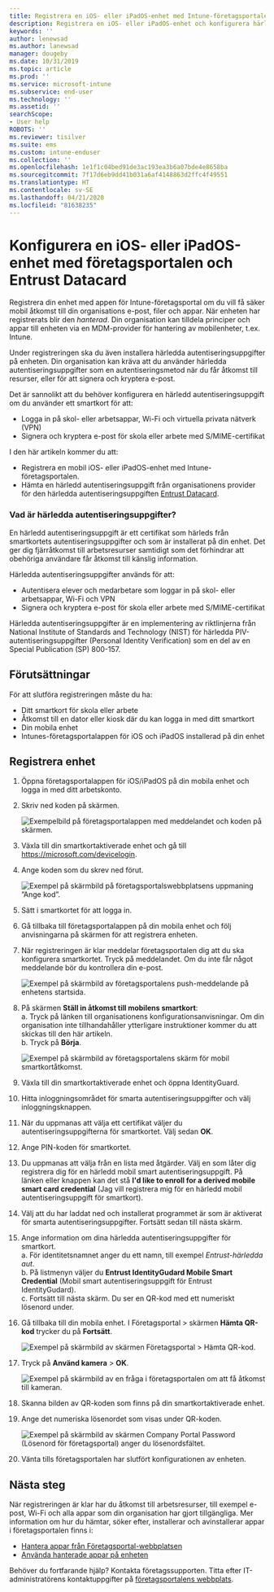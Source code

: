 ```yaml
---
title: Registrera en iOS- eller iPadOS-enhet med Intune-företagsportalen och Entrust Datacard
description: Registrera en iOS- eller iPadOS-enhet och konfigurera härledd autentisering med Entrust Datacard.
keywords: ''
author: lenewsad
ms.author: lanewsad
manager: dougeby
ms.date: 10/31/2019
ms.topic: article
ms.prod: ''
ms.service: microsoft-intune
ms.subservice: end-user
ms.technology: ''
ms.assetid: ''
searchScope:
- User help
ROBOTS: ''
ms.reviewer: tisilver
ms.suite: ems
ms.custom: intune-enduser
ms.collection: ''
ms.openlocfilehash: 1e1f1c04bed91de3ac193ea3b6a07bde4e8658ba
ms.sourcegitcommit: 7f17d6eb9dd41b031a6af4148863d2ffc4f49551
ms.translationtype: HT
ms.contentlocale: sv-SE
ms.lasthandoff: 04/21/2020
ms.locfileid: "81638235"
---
```

# <a name="set-up-ios-or-ipados-device-with-company-portal-and-entrust-datacard"></a>Konfigurera en iOS- eller iPadOS-enhet med företagsportalen och Entrust Datacard

Registrera din enhet med appen för Intune-företagsportal om du vill få säker mobil åtkomst till din organisations e-post, filer och appar. När enheten har registrerats blir den *hanterad*. Din organisation kan tilldela principer och appar till enheten via en MDM-provider för hantering av mobilenheter, t.ex. Intune.  

Under registreringen ska du även installera härledda autentiseringsuppgifter på enheten. Din organisation kan kräva att du använder härledda autentiseringsuppgifter som en autentiseringsmetod när du får åtkomst till resurser, eller för att signera och kryptera e-post. 

Det är sannolikt att du behöver konfigurera en härledd autentiseringsuppgift om du använder ett smartkort för att:  

* Logga in på skol- eller arbetsappar, Wi-Fi och virtuella privata nätverk (VPN)
* Signera och kryptera e-post för skola eller arbete med S/MIME-certifikat  

I den här artikeln kommer du att:  

   * Registrera en mobil iOS- eller iPadOS-enhet med Intune-företagsportalen.  
   * Hämta en härledd autentiseringsuppgift från organisationens provider för den härledda autentiseringsuppgiften [Entrust Datacard](https://www.entrustdatacard.com/).  

### <a name="what-are-derived-credentials"></a>Vad är härledda autentiseringsuppgifter?  
En härledd autentiseringsuppgift är ett certifikat som härleds från smartkortets autentiseringsuppgifter och som är installerat på din enhet. Det ger dig fjärråtkomst till arbetsresurser samtidigt som det förhindrar att obehöriga användare får åtkomst till känslig information.  

Härledda autentiseringsuppgifter används för att: 
* Autentisera elever och medarbetare som loggar in på skol- eller arbetsappar, Wi-Fi och VPN
* Signera och kryptera e-post för skola eller arbete med S/MIME-certifikat

Härledda autentiseringsuppgifter är en implementering av riktlinjerna från National Institute of Standards and Technology (NIST) för härledda PIV-autentiseringsuppgifter (Personal Identity Verification) som en del av en Special Publication (SP) 800-157.  

## <a name="prerequisites"></a>Förutsättningar

 För att slutföra registreringen måste du ha:

* Ditt smartkort för skola eller arbete
* Åtkomst till en dator eller kiosk där du kan logga in med ditt smartkort
* Din mobila enhet
* Intunes-företagsportalappen för iOS och iPadOS installerad på din enhet  


## <a name="enroll-device"></a>Registrera enhet  
1. Öppna företagsportalappen för iOS/iPadOS på din mobila enhet och logga in med ditt arbetskonto.  

2. Skriv ned koden på skärmen.  

    ![Exempelbild på företagsportalappen med meddelandet och koden på skärmen.](./media/copy-code-intercede.png)   

3. Växla till din smartkortaktiverade enhet och gå till https://microsoft.com/devicelogin. 
4. Ange koden som du skrev ned förut.  

    ![Exempel på skärmbild på företagsportalswebbplatsens uppmaning ”Ange kod”.](./media/enter-code-intercede.png)   

5. Sätt i smartkortet för att logga in.   
6. Gå tillbaka till företagsportalappen på din mobila enhet och följ anvisningarna på skärmen för att registrera enheten.  
7. När registreringen är klar meddelar företagsportalen dig att du ska konfigurera smartkortet. Tryck på meddelandet. Om du inte får något meddelande bör du kontrollera din e-post.   

    ![Exempel på skärmbild av företagsportalens push-meddelande på enhetens startsida.](./media/action-required-in-app-intercede.png)  

8. På skärmen **Ställ in åtkomst till mobilens smartkort**:   
    a. Tryck på länken till organisationens konfigurationsanvisningar. Om din organisation inte tillhandahåller ytterligare instruktioner kommer du att skickas till den här artikeln.  
    b. Tryck på **Börja**.  

    ![Exempel på skärmbild av företagsportalens skärm för mobil smartkortåtkomst.](./media/smart-card-info-intercede.png)

9. Växla till din smartkortaktiverade enhet och öppna IdentityGuard. 
10. Hitta inloggningsområdet för smarta autentiseringsuppgifter och välj inloggningsknappen.  
11. När du uppmanas att välja ett certifikat väljer du autentiseringsuppgifterna för smartkortet. Välj sedan **OK**. 
12. Ange PIN-koden för smartkortet.  
13. Du uppmanas att välja från en lista med åtgärder. Välj en som låter dig registrera dig för en härledd mobil smart autentiseringsuppgift. På länken eller knappen kan det stå **I'd like to enroll for a derived mobile smart card credential** (Jag vill registrera mig för en härledd mobil autentiseringsuppgift för smartkort).  
14. Välj att du har laddat ned och installerat programmet är som är aktiverat för smarta autentiseringsuppgifter. Fortsätt sedan till nästa skärm.   
15. Ange information om dina härledda autentiseringsuppgifter för smartkort.  
    a. För identitetsnamnet anger du ett namn, till exempel *Entrust-härledda aut*.  
    b. På listmenyn väljer du **Entrust IdentityGudard Mobile Smart Credential** (Mobil smart autentiseringsuppgift för Entrust IdentityGudard).  
    c. Fortsätt till nästa skärm. Du ser en QR-kod med ett numeriskt lösenord under.  

16. Gå tillbaka till din mobila enhet. I Företagsportal > skärmen **Hämta QR-kod** trycker du på **Fortsätt**. 

    ![Exempel på skärmbild av skärmen Företagsportal > Hämta QR-kod.](./media/get-qr-code-intercede.png)  
17. Tryck på **Använd kamera** > **OK**.  

    ![Exempel på skärmbild av en fråga i företagsportalen om att få åtkomst till kameran.](./media/allow-cp-camera-access-intercede.png)  
18. Skanna bilden av QR-koden som finns på din smartkortaktiverade enhet.  
19. Ange det numeriska lösenordet som visas under QR-koden.  

    ![Exempel på skärmbild av skärmen Company Portal Password (Lösenord för företagsportal) anger du lösenordsfältet.](./media/enter-password-derived-credentials.png)   

20. Vänta tills företagsportalen har slutfört konfigurationen av enheten.  


## <a name="next-steps"></a>Nästa steg  
När registreringen är klar har du åtkomst till arbetsresurser, till exempel e-post, Wi-Fi och alla appar som din organisation har gjort tillgängliga. Mer information om hur du hämtar, söker efter, installerar och avinstallerar appar i företagsportalen finns i:

* [Hantera appar från Företagsportal-webbplatsen](manage-apps-cpweb.md)  
* [Använda hanterade appar på enheten](use-managed-apps-on-your-device-ios.md)  

Behöver du fortfarande hjälp? Kontakta företagssupporten. Titta efter IT-administratörens kontaktuppgifter på [företagsportalens webbplats](https://go.microsoft.com/fwlink/?linkid=2010980).  
